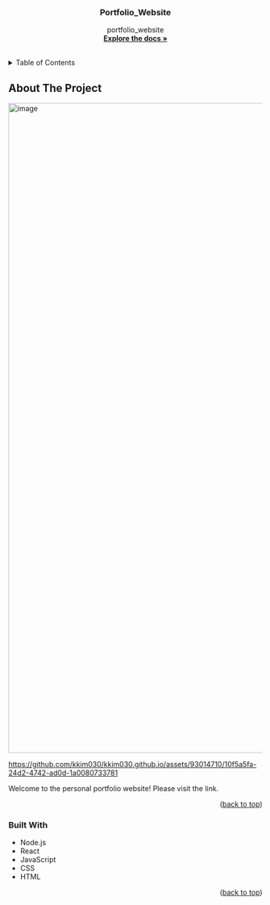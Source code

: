 <a name="readme-top"></a>




<br />
<div align="center">
  <a href="https://github.com/kkim030/kkim030.github.io">
  </a>

<h3 align="center">Portfolio_Website</h3>

  <p align="center">
    portfolio_website
    <br />
    <a href="https://github.com/kkim030/kkim030.github.io"><strong>Explore the docs »</strong></a>
    <br />
    <br />
  </p>
</div>



<!-- TABLE OF CONTENTS -->
<details>
  <summary>Table of Contents</summary>
  <ol>
    <li>
      <a href="#about-the-project">About The Project</a>
      <ul>
        <li><a href="#built-with">Built With</a></li>
      </ul>
    </li>
  </ol>
</details>



<!-- ABOUT THE PROJECT -->
## About The Project

<img width="1289" alt="image" src="https://github.com/kkim030/kkim030.github.io/assets/93014710/7542e0b8-545c-4532-8487-479858be0784">



https://github.com/kkim030/kkim030.github.io/assets/93014710/10f5a5fa-24d2-4742-ad0d-1a0080733781



Welcome to the personal portfolio website! Please visit the link.

<p align="right">(<a href="#readme-top">back to top</a>)</p>



### Built With



* Node.js
* React
* JavaScript
* CSS
* HTML

<p align="right">(<a href="#readme-top">back to top</a>)</p>


